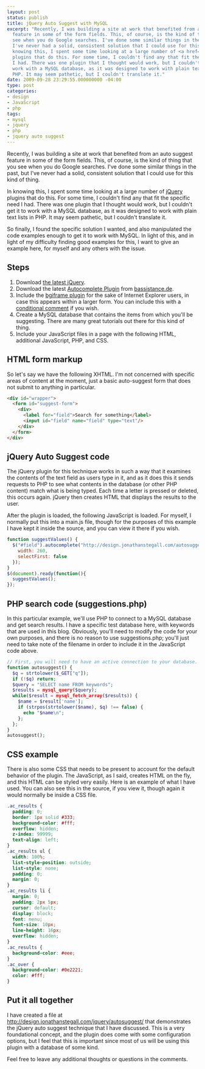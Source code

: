 ```yaml
---
layout: post
status: publish
title: jQuery Auto Suggest with MySQL
excerpt: "Recently, I was building a site at work that benefited from an auto suggest
  feature in some of the form fields. This, of course, is the kind of thing that you
  see when you do Google searches. I've done some similar things in the past, but
  I've never had a solid, consistent solution that I could use for this kind of thing.\r\n\r\nIn
  knowing this, I spent some time looking at a large number of <a href=\"http://jquery.com/\">jQuery</a>
  plugins that do this. For some time, I couldn't find any that fit the specific need
  I had. There was one plugin that I thought would work, but I couldn't get it to
  work with a MySQL database, as it was designed to work with plain text lists in
  PHP. It may seem pathetic, but I couldn't translate it."
date: 2009-09-28 23:29:55.000000000 -04:00
type: post
categories:
- design
- JavaScript
- php
tags:
- mysql
- jquery
- php
- jquery auto suggest
---
```

Recently, I was building a site at work that benefited from an auto suggest feature in some of the form fields. This, of course, is the kind of thing that you see when you do Google searches. I've done some similar things in the past, but I've never had a solid, consistent solution that I could use for this kind of thing.

In knowing this, I spent some time looking at a large number of <a href="http://jquery.com/">jQuery</a> plugins that do this. For some time, I couldn't find any that fit the specific need I had. There was one plugin that I thought would work, but I couldn't get it to work with a MySQL database, as it was designed to work with plain text lists in PHP. It may seem pathetic, but I couldn't translate it.

So finally, I found the specific solution I wanted, and also manipulated the code examples enough to get it to work with MySQL. In light of this, and in light of my difficulty finding good examples for this, I want to give an example here, for myself and any others with the issue.
<h2>Steps</h2>
<ol>
	<li>Download <a href="http://jquery.com/">the latest jQuery</a>.</li>
	<li>Download the latest <a href="http://bassistance.de/jquery-plugins/jquery-plugin-autocomplete/">Autocomplete Plugin</a> from <a href="http://bassistance.de">bassistance.de</a>.</li>
	<li>Include the <a href="http://plugins.jquery.com/project/bgiframe">bgiframe plugin</a> for the sake of Internet Explorer users, in case this appears within a larger form. You can include this with a <a href="http://www.quirksmode.org/css/condcom.html">conditional comment</a> if you wish.</li>
	<li>Create a MySQL database that contains the items from which you'll be suggesting. There are many great tutorials out there for this kind of thing.</li>
	<li>Include your JavaScript files in a page with the following HTML, additional JavaScript, PHP, and CSS.</li>
</ol>
<h2>HTML form markup</h2>
So let's say we have the following XHTML. I'm not concerned with specific areas of content at the moment, just a basic auto-suggest form that does not submit to anything in particular.

~~~~ html
<div id="wrapper">
  <form id="suggest-form">
    <div>
      <label for="field">Search for something</label>
      <input id="field" name="field" type="text"/>
    </div>
  </form>
</div>
~~~~

<h2>jQuery Auto Suggest code</h2>
The jQuery plugin for this technique works in such a way that it examines the contents of the text field as users type in it, and as it does this it sends requests to PHP to see what contents in the database (or other PHP content) match what is being typed. Each time a letter is pressed or deleted, this occurs again. jQuery then creates HTML that displays the results to the user.

After the plugin is loaded, the following JavaScript is loaded. For myself, I normally put this into a main.js file, though for the purposes of this example I have kept it inside the source, and you can view it there if you wish.

~~~~ javascript
function suggestValues() {
  $("#field").autocomplete("http://design.jonathanstegall.com/autosuggest/suggestions.php", {
    width: 260,
    selectFirst: false
  });
}
$(document).ready(function(){
  suggestValues();
});
~~~~

<h2>PHP search code (suggestions.php)</h2>
In this particular example, we'll use PHP to connect to a MySQL database and get search results. I have a specific test database here, with keywords that are used in this blog. Obviously, you'll need to modify the code for your own purposes, and there is no reason to use suggestions.php; you'll just need to take note of the filename in order to include it in the JavaScript code above.

~~~~ php
// First, you will need to have an active connection to your database. I can’t possibly predict all the ways that this can happen, so I will assume that you are already connected to it and can run queries on it.
function autosuggest() {
  $q = strtolower($_GET["q"]);
  if (!$q) return;
  $query = "SELECT name FROM keywords";
  $results = mysql_query($query);
  while($result = mysql_fetch_array($results)) {
    $name = $result['name'];
    if (strpos(strtolower($name), $q) !== false) {
      echo "$name\n";
    };
  };
}
autosuggest();
~~~~

<h2>CSS example</h2>
There is also some CSS that needs to be present to account for the default behavior of the plugin. The JavaScript, as I said, creates HTML on the fly, and this HTML can be styled very easily. Here is an example of what I have used. You can also see this in the source, if you view it, though again it would normally be inside a CSS file.

~~~~ css
.ac_results {
  padding: 0;
  border: 1px solid #333;
  background-color: #fff;
  overflow: hidden;
  z-index: 99999;
  text-align: left;
}
.ac_results ul {
  width: 100%;
  list-style-position: outside;
  list-style: none;
  padding: 0;
  margin: 0;
}
.ac_results li {
  margin: 0;
  padding: 2px 5px;
  cursor: default;
  display: block;
  font: menu;
  font-size: 10px;
  line-height: 16px;
  overflow: hidden;
}
.ac_results {
  background-color: #eee;
}
.ac_over {
  background-color: #0e2221;
  color: #fff;
}
~~~~

<h2>Put it all together</h2>
I have created a file at <a href="http://design.jonathanstegall.com/jquery/autosuggest/">http://design.jonathanstegall.com/jquery/autosuggest/</a> that demonstrates the jQuery auto suggest technique that I have discussed. This is a very foundational concept, and the plugin does come with some configuration options, but I feel that this is important since most of us will be using this plugin with a database of some kind.

Feel free to leave any additional thoughts or questions in the comments.
